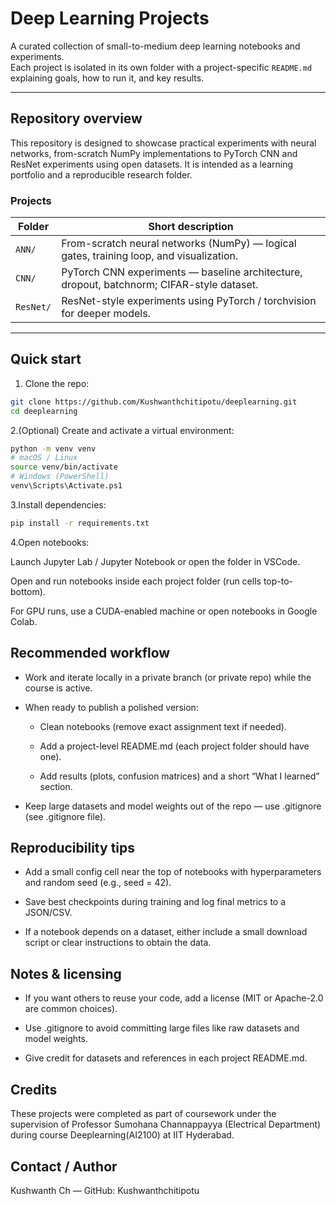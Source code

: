 # Deep Learning Projects

A curated collection of small-to-medium deep learning notebooks and experiments.  
Each project is isolated in its own folder with a project-specific `README.md` explaining goals, how to run it, and key results.

---

## Repository overview

This repository is designed to showcase practical experiments with neural networks, from-scratch NumPy implementations to PyTorch CNN and ResNet experiments using open datasets. It is intended as a learning portfolio and a reproducible research folder.

### Projects
| Folder | Short description |
|--------|-------------------|
| `ANN/`   | From-scratch neural networks (NumPy) — logical gates, training loop, and visualization. |
| `CNN/`   | PyTorch CNN experiments — baseline architecture, dropout, batchnorm; CIFAR-style dataset. |
| `ResNet/`| ResNet-style experiments using PyTorch / torchvision for deeper models. |

---

## Quick start

1. Clone the repo:
```bash
git clone https://github.com/Kushwanthchitipotu/deeplearning.git
cd deeplearning
```
2.(Optional) Create and activate a virtual environment:

```bash
python -m venv venv
# macOS / Linux
source venv/bin/activate
# Windows (PowerShell)
venv\Scripts\Activate.ps1
```
3.Install dependencies:
```bash
pip install -r requirements.txt
```
4.Open notebooks:

Launch Jupyter Lab / Jupyter Notebook or open the folder in VSCode.

Open and run notebooks inside each project folder (run cells top-to-bottom).

For GPU runs, use a CUDA-enabled machine or open notebooks in Google Colab.

## Recommended workflow
- Work and iterate locally in a private branch (or private repo) while the course is active.

- When ready to publish a polished version:

  - Clean notebooks (remove exact assignment text if needed).

  - Add a project-level README.md (each project folder should have one).

  - Add results (plots, confusion matrices) and a short “What I learned” section.

- Keep large datasets and model weights out of the repo — use .gitignore (see .gitignore file).

## Reproducibility tips
- Add a small config cell near the top of notebooks with hyperparameters and random seed (e.g., seed = 42).

- Save best checkpoints during training and log final metrics to a JSON/CSV.

- If a notebook depends on a dataset, either include a small download script or clear instructions to obtain the data.


## Notes & licensing
- If you want others to reuse your code, add a license (MIT or Apache-2.0 are common choices).

- Use .gitignore to avoid committing large files like raw datasets and model weights.

- Give credit for datasets and references in each project README.md.


## Credits

These projects were completed as part of coursework under the supervision of Professor Sumohana Channappayya (Electrical Department) during  course Deeplearning(AI2100) at IIT Hyderabad.
 

## Contact / Author
Kushwanth Ch — GitHub: Kushwanthchitipotu

